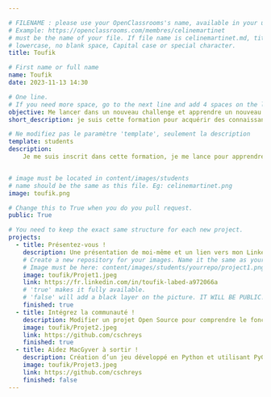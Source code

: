 ```yaml
---

# FILENAME : please use your OpenClassrooms's name, available in your url.
# Example: https://openclassrooms.com/membres/celinemartinet
# must be the name of your file. If file name is celinemartinet.md, title is celinemartinet.
# lowercase, no blank space, Capital case or special character.
title: Toufik

# First name or full name
name: Toufik
date: 2023-11-13 14:30

# One line.
# If you need more space, go to the next line and add 4 spaces on the left, as in 'description'.
objective: Me lancer dans un nouveau challenge et apprendre un nouveau métier..
short_description: je suis cette formation pour acquérir des connaissances et compétences de bases qui me permettront d'intégrer le monde des développeurs IOS.

# Ne modifiez pas le paramètre 'template', seulement la description
template: students
description:
    Je me suis inscrit dans cette formation, je me lance pour apprendre plus sur IOS.


# image must be located in content/images/students
# name should be the same as this file. Eg: celinemartinet.png
image: toufik.png

# Change this to True when you do you pull request.
public: True

# You need to keep the exact same structure for each new project.
projects:
  - title: Présentez-vous !
    description: Une présentation de moi-même et un lien vers mon LinkedIn.
    # Create a new repository for your images. Name it the same as your nickname and profile picture.
    # Image must be here: content/images/students/yourrepo/project1.png
    image: toufik/Projet1.jpeg
    link: https://fr.linkedin.com/in/toufik-labed-a972066a
    # 'true' makes it fully available.
    # 'false' will add a black layer on the picture. IT WILL BE PUBLIC!
    finished: true
  - title: Intégrez la communauté !
    description: Modifier un projet Open Source pour comprendre le fonctionnement de Git et Github  
    image: toufik/Projet2.jpeg
    link: https://github.com/cschreys
    finished: true
  - title: Aidez MacGyver à sortir !
    description: Création d’un jeu développé en Python et utilisant PyGame.
    image: toufik/Projet3.jpeg
    link: https://github.com/cschreys
    finished: false
---
```


